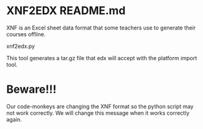 XNF2EDX README.md
===================
XNF is an Excel sheet data format that some teachers use to generate their courses offline.

xnf2edx.py 

This tool generates a tar.gz file that edx will accept with the platform import tool.

Beware!!!
===================
Our code-monkeys are changing the XNF format so the python script may not work correctly. We will change this message when it works correctly again.
